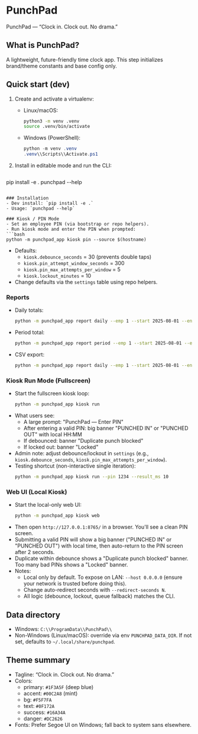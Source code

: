 # PunchPad

PunchPad — “Clock in. Clock out. No drama.”

## What is PunchPad?
A lightweight, future-friendly time clock app. This step initializes brand/theme constants and base config only.

## Quick start (dev)

1. Create and activate a virtualenv:
   - Linux/macOS:
     ```bash
     python3 -m venv .venv
     source .venv/bin/activate
     ```
   - Windows (PowerShell):
     ```powershell
     python -m venv .venv
     .venv\\Scripts\\Activate.ps1
     ```

2. Install in editable mode and run the CLI:
   ```bash
  pip install -e .
  punchpad --help
   ```

### Installation
- Dev install: `pip install -e .`
- Usage: `punchpad --help`

### Kiosk / PIN Mode
- Set an employee PIN (via bootstrap or repo helpers).
- Run kiosk mode and enter the PIN when prompted:
  ```bash
  python -m punchpad_app kiosk pin --source $(hostname)
  ```
- Defaults:
  - `kiosk.debounce_seconds` = 30 (prevents double taps)
  - `kiosk.pin_attempt_window_seconds` = 300
  - `kiosk.pin_max_attempts_per_window` = 5
  - `kiosk.lockout_minutes` = 10
- Change defaults via the `settings` table using repo helpers.

### Reports
- Daily totals:
  ```bash
  python -m punchpad_app report daily --emp 1 --start 2025-08-01 --end 2025-08-07
  ```
- Period total:
  ```bash
  python -m punchpad_app report period --emp 1 --start 2025-08-01 --end 2025-08-15
  ```
- CSV export:
  ```bash
  python -m punchpad_app report daily --emp 1 --start 2025-08-01 --end 2025-08-07 --csv ./report.csv
  ```

### Kiosk Run Mode (Fullscreen)
- Start the fullscreen kiosk loop:
  ```bash
  python -m punchpad_app kiosk run
  ```
- What users see:
  - A large prompt: "PunchPad — Enter PIN"
  - After entering a valid PIN: big banner "PUNCHED IN" or "PUNCHED OUT" with local HH:MM
  - If debounced: banner "Duplicate punch blocked"
  - If locked out: banner "Locked"
- Admin note: adjust debounce/lockout in `settings` (e.g., `kiosk.debounce_seconds`, `kiosk.pin_max_attempts_per_window`).
- Testing shortcut (non-interactive single iteration):
  ```bash
  python -m punchpad_app kiosk run --pin 1234 --result_ms 10
  ```

### Web UI (Local Kiosk)
- Start the local-only web UI:
  ```bash
  python -m punchpad_app kiosk web
  ```
- Then open `http://127.0.0.1:8765/` in a browser. You'll see a clean PIN screen.
- Submitting a valid PIN will show a big banner ("PUNCHED IN" or "PUNCHED OUT") with local time, then auto-return to the PIN screen after 2 seconds.
- Duplicate within debounce shows a "Duplicate punch blocked" banner. Too many bad PINs shows a "Locked" banner.
- Notes:
  - Local only by default. To expose on LAN: `--host 0.0.0.0` (ensure your network is trusted before doing this).
  - Change auto-redirect seconds with `--redirect-seconds N`.
  - All logic (debounce, lockout, queue fallback) matches the CLI.

## Data directory
- Windows: `C:\\ProgramData\\PunchPad\\`
- Non-Windows (Linux/macOS): override via env `PUNCHPAD_DATA_DIR`. If not set, defaults to `~/.local/share/punchpad`.

## Theme summary
- Tagline: “Clock in. Clock out. No drama.”
- Colors:
  - primary: `#1F3A5F` (deep blue)
  - accent: `#00C2A8` (mint)
  - bg: `#F5F7FA`
  - text: `#0F172A`
  - success: `#16A34A`
  - danger: `#DC2626`
- Fonts: Prefer Segoe UI on Windows; fall back to system sans elsewhere.
